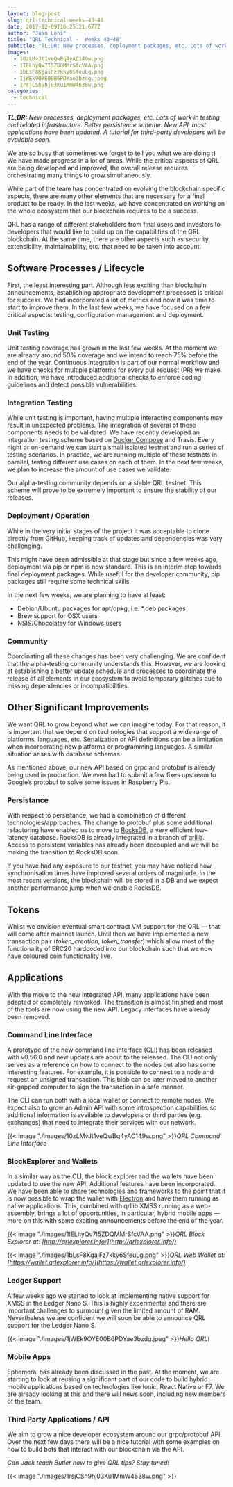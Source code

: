 ```yaml
---
layout: blog-post
slug: qrl-technical-weeks-43-48
date: 2017-12-09T16:25:21.677Z
author: "Juan Leni"
title: "QRL Technical -  Weeks 43–48"
subtitle: "TL;DR: New processes, deployment packages, etc. Lots of work in testing and related infrastructure. Better persistence scheme. New API, most applications have been updated. A tutorial for third-party developers will be available soon."
images:
  - 10zLMvJt1veQwBq4yAC149w.png
  - 1IELhyQv7I5ZDQMMrSfcVAA.png
  - 1bLsF8KgaiFz7kky6SfeuLg.png
  - 1jWEk9OYE00B6PDYae3bzdg.jpeg
  - 1rsjCSh9hj03Ku1MmW4638w.png
categories:
  - technical
---
```


***TL;DR:** New processes, deployment packages, etc. Lots of work in testing and related infrastructure. Better persistence scheme. New API, most applications have been updated. A tutorial for third-party developers will be available soon.*

We are so busy that sometimes we forget to tell you what we are doing :) We have made progress in a lot of areas. While the critical aspects of QRL are being developed and improved, the overall release requires orchestrating many things to grow simultaneously.

While part of the team has concentrated on evolving the blockchain specific aspects, there are many other elements that are necessary for a final product to be ready. In the last weeks, we have concentrated on working on the whole ecosystem that our blockchain requires to be a success.

QRL has a range of different stakeholders from final users and investors to developers that would like to build up on the capabilities of the QRL blockchain. At the same time, there are other aspects such as security, extensibility, maintainability, etc. that need to be taken into account.

## Software Processes / Lifecycle

First, the least interesting part. Although less exciting than blockchain announcements, establishing appropriate development processes is critical for success. We had incorporated a lot of metrics and now it was time to start to improve them. In the last few weeks, we have focused on a few critical aspects: testing, configuration management and deployment.

### Unit Testing

Unit testing coverage has grown in the last few weeks. At the moment we are already around 50% coverage and we intend to reach 75% before the end of the year. Continuous integration is part of our normal workflow and we have checks for multiple platforms for every pull request (PR) we make. In addition, we have introduced additional checks to enforce coding guidelines and detect possible vulnerabilities.

### Integration Testing

While unit testing is important, having multiple interacting components may result in unexpected problems. The integration of several of these components needs to be validated. We have recently developed an integration testing scheme based on [Docker Compose](https://docs.docker.com/compose/overview/) and Travis. Every night or on-demand we can start a small isolated testnet and run a series of testing scenarios. In practice, we are running multiple of these testnets in parallel, testing different use cases on each of them. In the next few weeks, we plan to increase the amount of use cases we validate.

Our alpha-testing community depends on a stable QRL testnet. This scheme will prove to be extremely important to ensure the stability of our releases.

### Deployment / Operation

While in the very initial stages of the project it was acceptable to clone directly from GitHub, keeping track of updates and dependencies was very challenging.

This might have been admissible at that stage but since a few weeks ago, deployment via pip or npm is now standard. This is an interim step towards final deployment packages. While useful for the developer community, pip packages still require some technical skills.

In the next few weeks, we are planning to have at least:

* Debian/Ubuntu packages for apt/dpkg, i.e. \*.deb packages
* Brew support for OSX users
* NSIS/Chocolatey for Windows users

### Community

Coordinating all these changes has been very challenging. We are confident that the alpha-testing community understands this. However, we are looking at establishing a better update schedule and processes to coordinate the release of all elements in our ecosystem to avoid temporary glitches due to missing dependencies or incompatibilities.

## Other Significant Improvements

We want QRL to grow beyond what we can imagine today. For that reason, it is important that we depend on technologies that support a wide range of platforms, languages, etc. Serialization or API definitions can be a limitation when incorporating new platforms or programming languages. A similar situation arises with database schemas.

As mentioned above, our new API based on grpc and protobuf is already being used in production. We even had to submit a few fixes upstream to Google’s protobuf to solve some issues in Raspberry Pis.

### Persistance

With respect to persistance, we had a combination of different technologies/approaches. The change to protobuf plus some additional refactoring have enabled us to move to [RocksDB](http://rocksdb.org/), a very efficient low-latency database. RocksDB is already integrated in a branch of [qrllib](https://github.com/theQRL/qrllib). Access to persistent variables has already been decoupled and we will be making the transition to RocksDB soon.

If you have had any exposure to our testnet, you may have noticed how synchronisation times have improved several orders of magnitude. In the most recent versions, the blockchain will be stored in a DB and we expect another performance jump when we enable RocksDB.

## Tokens

Whilst we envision eventual smart contract VM support for the QRL — that will come after mainnet launch. Until then we have implemented a new transaction pair (*token_creation*, *token_transfer*) which allow most of the functionality of ERC20 hardcoded into our blockchain such that we now have coloured coin functionality live.

## Applications

With the move to the new integrated API, many applications have been adapted or completely reworked. The transition is almost finished and most of the tools are now using the new API. Legacy interfaces have already been removed.

### Command Line Interface

A prototype of the new command line interface (CLI) has been released with v0.56.0 and new updates are about to the released. The CLI not only serves as a reference on how to connect to the nodes but also has some interesting features. For example, it is possible to connect to a node and request an unsigned transaction. This blob can be later moved to another air-gapped computer to sign the transaction in a safe manner.

The CLI can run both with a local wallet or connect to remote nodes. We expect also to grow an Admin API with some introspection capabilities so additional information is available to developers or third parties (e.g. exchanges) that need to integrate their services with our network.

{{< image "./images/10zLMvJt1veQwBq4yAC149w.png" >}}*QRL Command Line Interface*

### BlockExplorer and Wallets

In a similar way as the CLI, the block explorer and the wallets have been updated to use the new API. Additional features have been incorporated. We have been able to share technologies and frameworks to the point that it is now possible to wrap the wallet with [Electron](https://electronjs.org/) and have them running as native applications. This, combined with qrllib XMSS running as a web-assembly, brings a lot of opportunities, in particular, hybrid mobile apps — more on this with some exciting announcements before the end of the year.

{{< image "./images/1IELhyQv7I5ZDQMMrSfcVAA.png" >}}*QRL Block Explorer at: [http://qrlexplorer.info/](http://qrlexplorer.info/)*

{{< image "./images/1bLsF8KgaiFz7kky6SfeuLg.png" >}}*QRL Web Wallet at: [https://wallet.qrlexplorer.info/](https://wallet.qrlexplorer.info/)*

### Ledger Support

A few weeks ago we started to look at implementing native support for XMSS in the Ledger Nano S. This is highly experimental and there are important challenges to surmount given the limited amount of RAM. Nevertheless we are confident we will soon be able to announce QRL support for the Ledger Nano S.

{{< image "./images/1jWEk9OYE00B6PDYae3bzdg.jpeg" >}}*Hello QRL!*

### Mobile Apps

Ephemeral has already been discussed in the past. At the moment, we are starting to look at reusing a significant part of our code to build hybrid mobile applications based on technologies like Ionic, React Native or F7. We are already looking at this and there will news soon, including new members of the team.

### Third Party Applications / API

We aim to grow a nice developer ecosystem around our grpc/protobuf API. Over the next few days there will be a nice tutorial with some examples on how to build bots that interact with our blockchain via the API.

*Can Jack teach Butler how to give QRL tips? Stay tuned!*

{{< image "./images/1rsjCSh9hj03Ku1MmW4638w.png" >}}